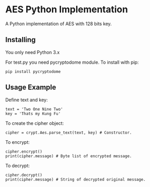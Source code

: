 # AES Python Implementation
A Python implementation of AES with 128 bits key.

## Installing

You only need Python 3.x

For test.py you need pycryptodome module. 
To install with pip:
```
pip install pycryptodome
```

## Usage Example

Define text and key:
```
text = 'Two One Nine Two'
key = 'Thats my Kung Fu'
```
To create the cipher object:
```
cipher = crypt.Aes.parse_text(text, key) # Constructor.
```
To encrypt:
```
cipher.encrypt() 
print(cipher.message) # Byte list of encrypted message.
```
To decrypt:
```
cipher.decrypt()
print(cipher.message) # String of decrypted original message.
```
